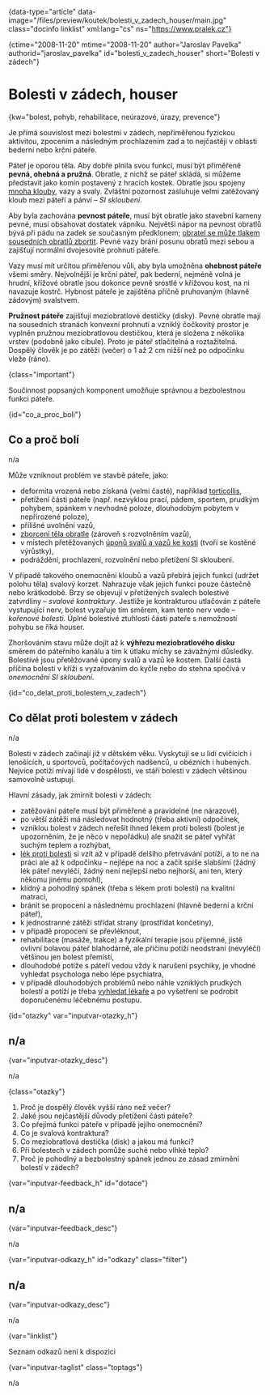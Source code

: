 
{data-type="article" data-image="/files/preview/koutek/bolesti\_v\_zadech_houser/main.jpg" class="docinfo linklist" xml:lang="cs" ns="https://www.pralek.cz"}

{ctime="2008-11-20" mtime="2008-11-20" author="Jaroslav Pavelka" authorid="jaroslav\_pavelka" id="bolesti\_v\_zadech\_houser" short="Bolesti v zádech"}

# Bolesti v zádech, houser

<!-- generated attribute kw by user_udpatekw.sh on 2019-09-22, do not edit -->

<!-- generated attribute kw by user_udpatekw.sh on 2019-10-13, do not edit -->

{kw="bolest, pohyb, rehabilitace, neúrazové, úrazy, prevence"}

Je přímá souvislost mezi bolestmi v zádech, nepřiměřenou fyzickou aktivitou, zpocením a následným prochlazením zad a to nejčastěji v oblasti bederní nebo krční páteře.

Páteř je oporou těla. Aby dobře plnila svou funkci, musí být přiměřeně **pevná, ohebná a pružná**. Obratle, z nichž se páteř skládá, si můžeme představit jako komín postavený z hracích kostek. Obratle jsou spojeny [mnoha klouby][1], vazy a svaly. Zvláštní pozornost zasluhuje velmi zatěžovaný kloub mezi páteří a pánví – _SI skloubení_.

Aby byla zachována **pevnost páteře**, musí být obratle jako stavební kameny pevné, musí obsahovat dostatek vápníku. Největší nápor na pevnost obratlů bývá při pádu na zadek se současným předklonem; [obratel se může tlakem sousedních obratlů zbortit][2]. Pevné vazy brání posunu obratů mezi sebou a zajišťují normální dvojesovité prohnutí páteře.

Vazy musí mít určitou přiměřenou vůli, aby byla umožněna **ohebnost páteře** všemi směry. Nejvolnější je krční páteř, pak bederní, nejméně volná je hrudní, křížové obratle jsou dokonce pevně srostlé v křížovou kost, na ni navazuje kostrč. Hybnost páteře je zajištěna příčně pruhovaným (hlavně zádovým) svalstvem.

**Pružnost páteře** zajišťují meziobratlové destičky (disky). Pevné obratle mají na sousedních stranách konvexní prohnutí a vzniklý čočkovitý prostor je vyplněn pružnou meziobratlovou destičkou, která je složena z několika vrstev (podobně jako cibule). Proto je páteř stlačitelná a roztažitelná. Dospělý člověk je po zátěži (večer) o 1 až 2 cm nižší než po odpočinku vleže (ráno).

{class="important"}

Součinnost popsaných komponent umožňuje správnou a bezbolestnou funkci páteře.

{id="co\_a\_proc_boli"}

## Co a proč bolí

n/a

Může vzniknout problém ve stavbě páteře, jako:

  * deformita vrozená nebo získaná (velmi časté), například [torticollis][3],
  * přetížení části páteře (např. nezvyklou prací, pádem, sportem, prudkým pohybem, spánkem v nevhodné poloze, dlouhodobým pobytem v nepřirozené poloze),
  * přílišné uvolnění vazů,
  * [zborcení těla obratle][4] (zároveň s rozvolněním vazů),
  * v místech přetěžovaných [úponů svalů a vazů ke kosti][5] (tvoří se kostěné výrůstky),
  * podráždění, prochlazení, rozvolnění nebo přetížení SI skloubení.

V případě takového onemocnění kloubů a vazů přebírá jejich funkci (udržet polohu těla) svalový korzet. Nahrazuje však jejich funkci pouze částečně nebo krátkodobě. Brzy se objevují v přetížených svalech bolestivé zatvrdliny – _svalové kontraktury_. Jestliže je kontrakturou utlačován z páteře vystupující nerv, bolest vyzařuje tím směrem, kam tento nerv vede – _kořenové bolesti_. Úplné bolestivé ztuhlosti části pateře s nemožností pohybu se říká houser.

Zhoršováním stavu může dojít až k **výhřezu meziobratlového disku** směrem do páteřního kanálu a tím k útlaku míchy se závažnými důsledky. Bolestivé jsou přetěžované úpony svalů a vazů ke kostem. Další častá příčina bolestí v kříži s vyzařováním do kyčle nebo do stehna spočívá v _onemocnění SI skloubení_.

{id="co\_delat\_proti\_bolestem\_v_zadech"}

## Co dělat proti bolestem v zádech

n/a

Bolesti v zádech začínají již v dětském věku. Vyskytují se u lidí cvičících i lenošících, u sportovců, počítačových nadšenců, u obézních i hubených. Nejvíce potíží mívají lidé v dospělosti, ve stáří bolesti v zádech většinou samovolně ustupují.

Hlavní zásady, jak zmírnit bolesti v zádech:

  * zatěžování páteře musí být přiměřené a pravidelné (ne nárazové),
  * po větší zátěži má následovat hodnotný (třeba aktivní) odpočinek,
  * vzniklou bolest v zádech neřešit ihned lékem proti bolesti (bolest je upozorněním, že je něco v nepořádku) ale snažit se páteř vyhřát suchým teplem a rozhýbat,
  * [lék proti bolesti][6] si vzít až v případě delšího přetrvávání potíží, a to ne na práci ale až k odpočinku – nejlépe na noc a začít spíše slabšími (žádný lék páteř nevyléčí, žádný není nejlepší nebo nejhorší, ani ten, který někomu jinému pomohl),
  * klidný a pohodlný spánek (třeba s lékem proti bolesti) na kvalitní matraci,
  * bránit se propocení a následnému prochlazení (hlavně bederní a krční páteř),
  * k jednostranné zátěži střídat strany (prostřídat končetiny),
  * v případě propocení se převléknout,
  * rehabilitace (masáže, trakce) a fyzikální terapie jsou příjemné, jistě ovlivní bolavou páteř blahodárně, ale příčinu potíží neodstraní (nevyléčí) většinou jen bolest přemístí,
  * dlouhodobé potíže s páteří vedou vždy k narušení psychiky, je vhodné vyhledat psychologa nebo lépe psychiatra,
  * v případě dlouhodobých problémů nebo náhle vzniklých prudkých bolestí a potíží je třeba [vyhledat lékaře][7] a po vyšetření se podrobit doporučenému léčebnému postupu.

{id="otazky" var="inputvar-otazky_h"}

## n/a

{var="inputvar-otazky_desc"}

n/a

{class="otazky"}

  1. Proč je dospělý člověk vyšší ráno než večer?
  2. Jaké jsou nejčastější důvody přetížení části páteře?
  3. Co přejímá funkci páteře v případě jejího onemocnění?
  4. Co je svalová kontraktura?
  5. Co meziobratlová destička (disk) a jakou má funkci?
  6. Při bolestech v zádech pomůže suché nebo vlhké teplo?
  7. Proč je pohodlný a bezbolestný spánek jednou ze zásad zmírnění bolestí v zádech?

{var="inputvar-feedback_h" id="dotace"}

## n/a

{var="inputvar-feedback_desc"}

n/a

{var="inputvar-odkazy_h" id="odkazy" class="filter"}

## n/a

{var="inputvar-odkazy_desc"}

n/a

{var="linklist"}

Seznam odkazů není k dispozici

{var="inputvar-taglist" class="toptags"}

n/a

 [1]: artroza
 [2]: starecke_zlomeniny
 [3]: akutni_torticollis
 [4]: zlomeniny_kosti
 [5]: onemocneni_slach
 [6]: leky_proti_bolesti
 [7]: nalehavost_lekarskeho_vysetreni

